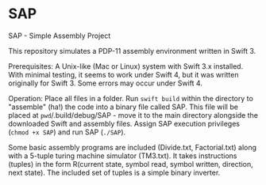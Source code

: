 # SAP

SAP - Simple Assembly Project

This repository simulates a PDP-11 assembly environment written in Swift 3. 

Prerequisites:
  A Unix-like (Mac or Linux) system with Swift 3.x installed. With minimal testing, it seems to work under Swift 4, but it was written originally for Swift 3. Some errors may occur under Swift 4.

Operation:
  Place all files in a folder. Run `swift build` within the directory to "assemble" (ha!) the code into a binary file called SAP. This file will be placed at `pwd`/.build/debug/SAP - move it to the main directory alongside the downloaded Swift and assembly files. Assign SAP execution privileges (`chmod +x SAP`) and run SAP (`./SAP`). 

Some basic assembly programs are included (Divide.txt, Factorial.txt) along with a 5-tuple turing machine simulator (TM3.txt). It takes instructions (tuples) in the form R(current state, symbol read, symbol written, direction, next state). The included set of tuples is a simple binary inverter.
